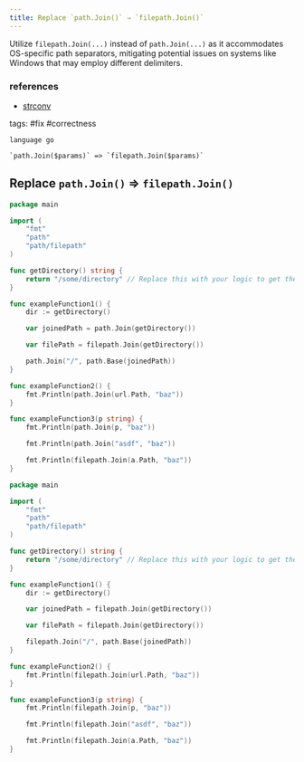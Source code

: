 ```yaml
---
title: Replace `path.Join()` ⇒ `filepath.Join()`
---
```


Utilize `filepath.Join(...)` instead of `path.Join(...)` as it accommodates OS-specific path separators, mitigating potential issues on systems like Windows that may employ different delimiters.

### references

- [strconv](https://pkg.go.dev/strconv)

tags: #fix #correctness

```grit
language go

`path.Join($params)` => `filepath.Join($params)`
```

## Replace `path.Join()` ⇒ `filepath.Join()`

```go
package main

import (
	"fmt"
	"path"
	"path/filepath"
)

func getDirectory() string {
	return "/some/directory" // Replace this with your logic to get the directory
}

func exampleFunction1() {
	dir := getDirectory()

	var joinedPath = path.Join(getDirectory())

	var filePath = filepath.Join(getDirectory())

	path.Join("/", path.Base(joinedPath))
}

func exampleFunction2() {
	fmt.Println(path.Join(url.Path, "baz"))
}

func exampleFunction3(p string) {
	fmt.Println(path.Join(p, "baz"))

	fmt.Println(path.Join("asdf", "baz"))

	fmt.Println(filepath.Join(a.Path, "baz"))
}
```

```go
package main

import (
	"fmt"
	"path"
	"path/filepath"
)

func getDirectory() string {
	return "/some/directory" // Replace this with your logic to get the directory
}

func exampleFunction1() {
	dir := getDirectory()

	var joinedPath = filepath.Join(getDirectory())

	var filePath = filepath.Join(getDirectory())

	filepath.Join("/", path.Base(joinedPath))
}

func exampleFunction2() {
	fmt.Println(filepath.Join(url.Path, "baz"))
}

func exampleFunction3(p string) {
	fmt.Println(filepath.Join(p, "baz"))

	fmt.Println(filepath.Join("asdf", "baz"))

	fmt.Println(filepath.Join(a.Path, "baz"))
}
```
